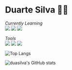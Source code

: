 # Duarte Silva 👨‍💻
*Currently Learning*<br>
![](https://img.shields.io/badge/JavaScript-F7DF1E?logo=javascript&logoColor=black&style=flat) ![](https://img.shields.io/badge/HTML-FF5733?logo=html5&logoColor=white&style=flat) ![](https://img.shields.io/badge/CSS-0066b2?logo=css3&logoColor=white&style=flat)

*Tools*<br>
![](https://img.shields.io/badge/VS_Code-007ACC?logo=visual-studio-code&logoColor=white&style=flat) ![](https://img.shields.io/badge/Linux-E34F26?logo=linux&logoColor=black&style=flat) ![](https://img.shields.io/badge/Git-E34F26?logo=git&logoColor=white&style=flat)

![Top Langs](https://github-readme-stats.vercel.app/api/top-langs/?username=duasilva&hide_progress=true)

![duasilva's GitHub stats](https://github-readme-stats.vercel.app/api?username=duasilva&show_icons=true&theme=dracula)
